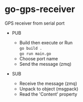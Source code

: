 # go-gps-receiver
GPS receiver from serial port

* PUB
  * Build then execute or Run \
`go build .` \
`go run main.go`
  * Choose port name
  * Send the message (zmq)

* SUB
  * Receive the message (zmq)
  * Unpack to object (msgpack)
  * Read the 'Content' property
